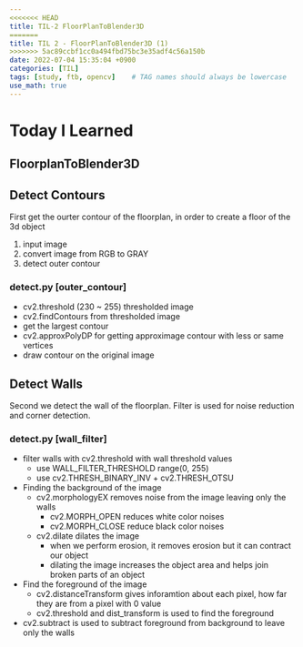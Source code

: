 ```yaml
---
<<<<<<< HEAD
title: TIL-2 FloorPlanToBlender3D
=======
title: TIL 2 - FloorPlanToBlender3D (1)
>>>>>>> 5ac89ccbf1cc0a494fbd75bc3e35adf4c56a150b
date: 2022-07-04 15:35:04 +0900
categories: [TIL]
tags: [study, ftb, opencv]    # TAG names should always be lowercase
use_math: true
--- 
```


# **Today I Learned**

## **FloorplanToBlender3D**
 
## **Detect Contours**
First get the ourter contour of the floorplan, in order to create a floor of the 3d object
1. input image
2. convert image from RGB to GRAY
3. detect outer contour

### **detect.py [outer_contour]**
- cv2.threshold (230 ~ 255) thresholded image
- cv2.findContours from thresholded image
- get the largest contour
- cv2.approxPolyDP for getting approximage contour with less or same vertices
- draw contour on the original image

## **Detect Walls** 
Second we detect the wall of the floorplan. Filter is used for noise reduction and corner detection.

### **detect.py [wall_filter]**

- filter walls with cv2.threshold with wall threshold values
  - use WALL_FILTER_THRESHOLD range(0, 255)
  - use cv2.THRESH_BINARY_INV + cv2.THRESH_OTSU
- Finding the background of the image
  - cv2.morphologyEX removes noise from the image leaving only the walls
    - cv2.MORPH_OPEN reduces white color noises
    - cv2.MORPH_CLOSE reduce black color noises
  - cv2.dilate dilates the image
    - when we perform erosion, it removes erosion but it can contract our object
    - dilating the image increases the object area and helps join broken parts of an object
- Find the foreground of the image
  - cv2.distanceTransform gives inforamtion about each pixel, how far they are from a pixel with 0 value
  - cv2.threshold and dist_transform is used to find the foreground
- cv2.subtract is used to subtract foreground from background to leave only the walls
